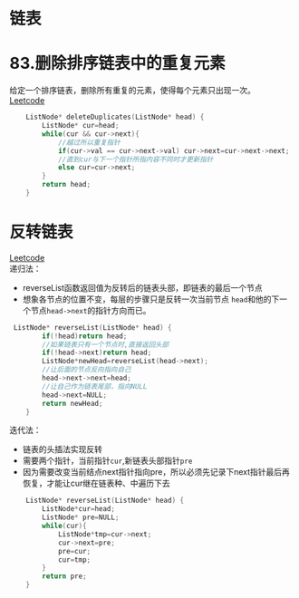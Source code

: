 链表  
=========
83.删除排序链表中的重复元素  
===========================  
给定一个排序链表，删除所有重复的元素，使得每个元素只出现一次。  
[Leetcode](https://leetcode-cn.com/problems/remove-duplicates-from-sorted-list/)  
```cpp
    ListNode* deleteDuplicates(ListNode* head) {
        ListNode* cur=head;
        while(cur && cur->next){
            //越过所以重复指针
            if(cur->val == cur->next->val) cur->next=cur->next->next;
            //直到cur与下一个指针所指内容不同时才更新指针
            else cur=cur->next; 
        }
        return head;
    }

```


反转链表  
============
[Leetcode](https://leetcode-cn.com/problems/reverse-linked-list/)   
递归法：
* reverseList函数返回值为反转后的链表头部，即链表的最后一个节点
* 想象各节点的位置不变，每层的步骤只是反转一次当前节点 `head`和他的下一个节点`head->next`的指针方向而已。  
```cpp
 ListNode* reverseList(ListNode* head) {
        if(!head)return head;
        //如果链表只有一个节点时,直接返回头部
        if(!head->next)return head;
        ListNode*newHead=reverseList(head->next);
        //让后面的节点反向指向自己
        head->next->next=head;
        //让自己作为链表尾部，指向NULL
        head->next=NULL;
        return newHead;
    }
```
迭代法：
* 链表的头插法实现反转
* 需要两个指针，当前指针`cur`,新链表头部指针`pre`
* 因为需要改变当前结点next指针指向pre，所以必须先记录下next指针最后再恢复，才能让cur继在链表种、中遍历下去  
```cpp
    ListNode* reverseList(ListNode* head) {
        ListNode*cur=head;
        ListNode* pre=NULL;
        while(cur){
            ListNode*tmp=cur->next;
            cur->next=pre;
            pre=cur;
            cur=tmp;
        }
        return pre;
    }
```
